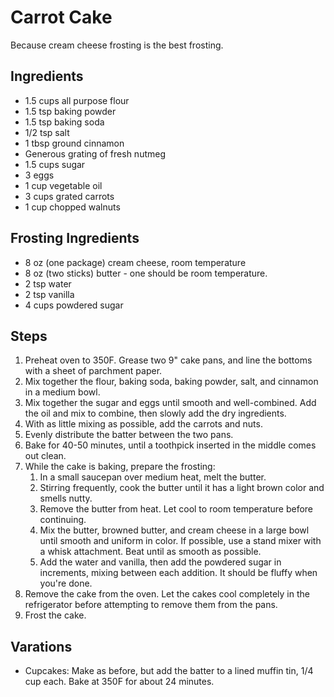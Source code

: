 Carrot Cake
=======================================
Because cream cheese frosting is the best frosting.

Ingredients
-----------
* 1.5 cups all purpose flour
* 1.5 tsp baking powder
* 1.5 tsp baking soda
* 1/2 tsp salt
* 1 tbsp ground cinnamon
* Generous grating of fresh nutmeg
* 1.5 cups sugar
* 3 eggs
* 1 cup vegetable oil
* 3 cups grated carrots
* 1 cup chopped walnuts

Frosting Ingredients
--------------------
* 8 oz (one package) cream cheese, room temperature
* 8 oz (two sticks) butter - one should be room temperature.
* 2 tsp water
* 2 tsp vanilla
* 4 cups powdered sugar

Steps
-----
1. Preheat oven to 350F. Grease two 9" cake pans, and line the bottoms with a sheet of parchment paper.
2. Mix together the flour, baking soda, baking powder, salt, and cinnamon in a medium bowl.
3. Mix together the sugar and eggs until smooth and well-combined. Add the oil and mix to combine, then slowly add the dry ingredients.
4. With as little mixing as possible, add the carrots and nuts.
5. Evenly distribute the batter between the two pans.
6. Bake for 40-50 minutes, until a toothpick inserted in the middle comes out clean.
7. While the cake is baking, prepare the frosting:
   1. In a small saucepan over medium heat, melt the butter.
   1. Stirring frequently, cook the butter until it has a light brown color and smells nutty.
   1. Remove the butter from heat. Let cool to room temperature before continuing.
   1. Mix the butter, browned butter, and cream cheese in a large bowl until smooth and uniform in color. If possible, use a stand mixer with a whisk attachment. Beat until as smooth as possible.
   1. Add the water and vanilla, then add the powdered sugar in increments, mixing between each addition. It should be fluffy when you're done.
8. Remove the cake from the oven. Let the cakes cool completely in the refrigerator before attempting to remove them from the pans.
9. Frost the cake.

Varations
---------
- Cupcakes: Make as before, but add the batter to a lined muffin tin, 1/4 cup each. Bake at 350F for about 24 minutes.
